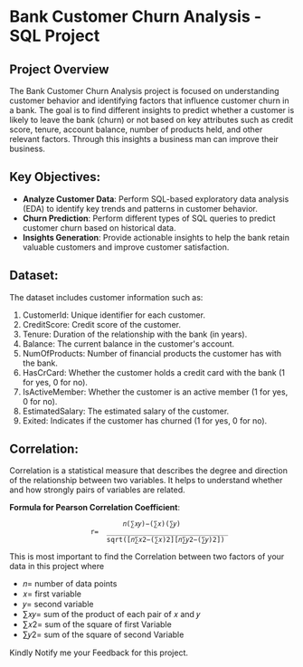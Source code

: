 # Bank Customer Churn Analysis - SQL Project

## Project Overview
The Bank Customer Churn Analysis project is focused on understanding customer behavior and identifying factors that influence customer churn in a bank. The goal is to find different insights to predict whether a customer is likely to leave the bank (churn) or not based on key attributes such as credit score, tenure, account balance, number of products held, and other relevant factors. Through this insights a business man can improve their business.

## Key Objectives:
* **Analyze Customer Data**: Perform SQL-based exploratory data analysis (EDA) to identify key trends and patterns in customer behavior.
* **Churn Prediction**: Perform different types of SQL queries to predict customer churn based on historical data.
* **Insights Generation**: Provide actionable insights to help the bank retain valuable customers and improve customer satisfaction.

## Dataset:
The dataset includes customer information such as:

1. CustomerId: Unique identifier for each customer.
2. CreditScore: Credit score of the customer.
3. Tenure: Duration of the relationship with the bank (in years).
4. Balance: The current balance in the customer's account.
5. NumOfProducts: Number of financial products the customer has with the bank.
6. HasCrCard: Whether the customer holds a credit card with the bank (1 for yes, 0 for no).
7. IsActiveMember: Whether the customer is an active member (1 for yes, 0 for no).
8. EstimatedSalary: The estimated salary of the customer.
9. Exited: Indicates if the customer has churned (1 for yes, 0 for no).

## Correlation:
Correlation is a statistical measure that describes the degree and direction of the relationship between two variables. It helps to understand whether and how strongly pairs of variables are related.

**Formula for Pearson Correlation Coefficient**:
```
                            𝑛(∑𝑥𝑦)−(∑𝑥)(∑𝑦)
                    r=  ______________________________
                        sqrt([𝑛∑𝑥2−(∑𝑥)2][𝑛∑𝑦2−(∑𝑦)2])
```
This is most important to find the Correlation between two factors of your data in this project
where
   * 𝑛= number of data points
   * 𝑥= first variable
   * 𝑦= second variable
   * ∑𝑥𝑦= sum of the product of each pair of 𝑥 and 𝑦
   * ∑𝑥2= sum of the square of first Variable 
   * ∑𝑦2= sum of the square of second Variable 

Kindly Notify me your Feedback for this project.
